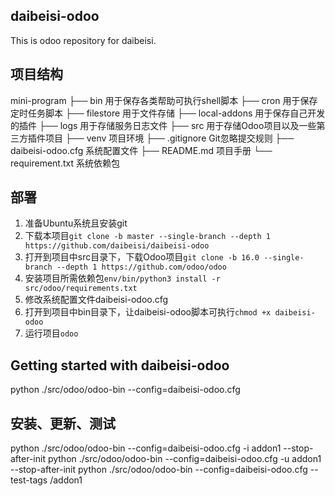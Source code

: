 daibeisi-odoo
----

This is odoo repository for daibeisi.

项目结构
-------------------------
mini-program
├── bin                   用于保存各类帮助可执行shell脚本
├── cron                  用于保存定时任务脚本
├── filestore             用于文件存储
├── local-addons          用于保存自己开发的插件
├── logs                  用于存储服务日志文件
├── src                   用于存储Odoo项目以及一些第三方插件项目
├── venv                  项目环境
├── .gitignore            Git忽略提交规则
├── daibeisi-odoo.cfg              系统配置文件
├── README.md             项目手册
└── requirement.txt       系统依赖包

部署
-------------------------
1. 准备Ubuntu系统且安装git
2. 下载本项目`git clone -b master --single-branch --depth 1 https://github.com/daibeisi/daibeisi-odoo`
3. 打开到项目中src目录下，下载Odoo项目`git clone -b 16.0 --single-branch --depth 1 https://github.com/odoo/odoo`
4. 安装项目所需依赖包`env/bin/python3 install -r src/odoo/requirements.txt`
5. 修改系统配置文件daibeisi-odoo.cfg
6. 打开到项目中bin目录下，让daibeisi-odoo脚本可执行`chmod +x daibeisi-odoo`
7. 运行项目`odoo`

Getting started with daibeisi-odoo
-------------------------

python ./src/odoo/odoo-bin --config=daibeisi-odoo.cfg

安装、更新、测试
-------------------------
python ./src/odoo/odoo-bin --config=daibeisi-odoo.cfg -i addon1 --stop-after-init
python ./src/odoo/odoo-bin --config=daibeisi-odoo.cfg -u addon1 --stop-after-init
python ./src/odoo/odoo-bin --config=daibeisi-odoo.cfg --test-tags /addon1